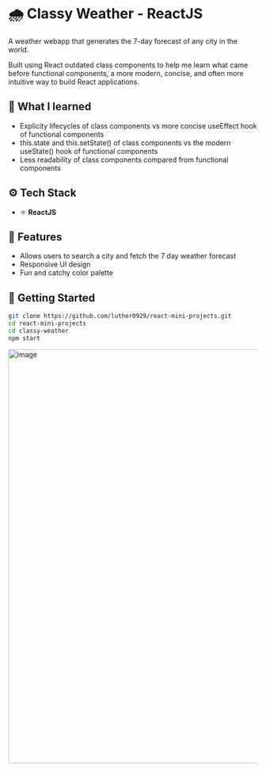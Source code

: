 # 🌧️ Classy Weather - ReactJS

A weather webapp that generates the 7-day forecast of any city in the world.

Built using React outdated class components to help me learn what came before functional components, a more modern, concise, and often more intuitive way to build React applications.

## 🧠 What I learned
- Explicity lifecycles of class components vs more concise useEffect hook of functional components
- this.state and this.setState() of class components vs the modern useState() hook of functional components
- Less readability of class components compared from functional components

## ⚙️ Tech Stack
- ⚛️ **ReactJS**

## 🧩 Features
- Allows users to search a city and fetch the 7 day weather forecast
- Responsive UI design
- Fun and catchy color palette

## 🚀 Getting Started
```bash
git clone https://github.com/luther0929/react-mini-projects.git
cd react-mini-projects
cd classy-weather
npm start
```
<img width="1833" height="835" alt="image" src="https://github.com/user-attachments/assets/a27f7df2-4900-44fe-9e41-d345940a95fb" />
